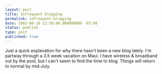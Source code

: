 ```yaml
---
layout: post
title: Infrequent blogging
permalink: infrequent-blogging
date: 2003-06-16 12:50:00.000000000 -07:00
status: publish
type: post
published: true
---
```


Just a quick explanation for why there hasn't been a new blog lately.  I'm partway through a 3.5 week vacation on Maui.  I have wireless & broadband out by the pool, but I can't seem to find the time to blog.  Things will return to normal by mid-July.
